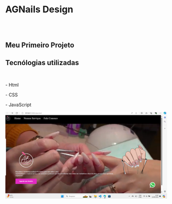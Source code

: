 <h1>AGNails Design</h1>
<br>
<br>
<h2> Meu Primeiro Projeto </h2>

<h2>Tecnólogias utilizadas</h2>
<br>
<P>- Html</P>
<P>- CSS</P>
<P>- JavaScript</P>


<img src="https://github.com/Wagners123/projeto-01-Angelica-Beatriz-Nail/blob/main/img/foto%20site%20agbnails%20.png?raw=true" />

